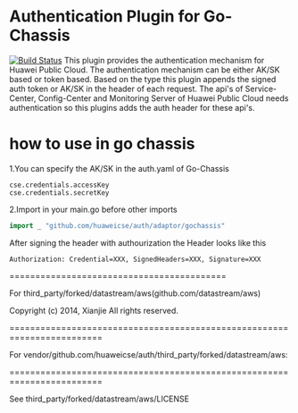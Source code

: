 # Authentication Plugin for Go-Chassis
[![Build Status](https://travis-ci.org/ServiceComb/auth.svg?branch=master)](https://travis-ci.org/ServiceComb/auth)
This plugin provides the authentication mechanism for Huawei Public Cloud.
The authentication mechanism can be either AK/SK based or token based.
Based on the type this plugin appends the signed auth token or AK/SK in the header of 
each request. The api's of Service-Center, Config-Center and Monitoring Server of
Huawei Public Cloud needs authentication so this plugins adds the auth header for 
these api's.

# how to use in go chassis 
1.You can specify the AK/SK in the auth.yaml of Go-Chassis  
```
cse.credentials.accessKey
cse.credentials.secretKey
```


2.Import in your main.go before other imports
```go
import _ "github.com/huaweicse/auth/adaptor/gochassis"
```

After signing the header with authourization the Header looks like this  
```
Authorization: Credential=XXX, SignedHeaders=XXX, Signature=XXX
```








==========================================

For third_party/forked/datastream/aws(github.com/datastream/aws)

Copyright (c) 2014, Xianjie
All rights reserved.


========================================================================

For vendor/github.com/huaweicse/auth/third_party/forked/datastream/aws:

========================================================================

See third_party/forked/datastream/aws/LICENSE
